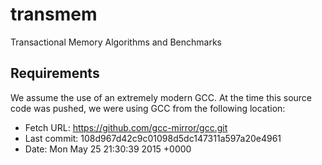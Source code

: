transmem
=====
Transactional Memory Algorithms and Benchmarks

Requirements
-----

We assume the use of an extremely modern GCC.  At the time this source code
was pushed, we were using GCC from the following location:

 *  Fetch URL:   https://github.com/gcc-mirror/gcc.git
 *  Last commit: 108d967d42c9c01098d5dc147311a597a20e4961
 *  Date:        Mon May 25 21:30:39 2015 +0000

